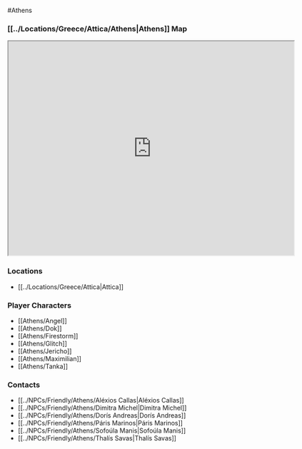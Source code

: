 #Athens 
### [[../Locations/Greece/Attica/Athens|Athens]] Map
<iframe src="https://www.google.com/maps/d/embed?mid=1_B1dng4BtmMRGCU7dTceYN2R-2nFJNg&ehbc=2E312F" width="640" height="480"></iframe>

### Locations
- [[../Locations/Greece/Attica|Attica]]
### Player Characters
- [[Athens/Angel]]
- [[Athens/Dok]]
- [[Athens/Firestorm]]
- [[Athens/Glitch]]
- [[Athens/Jericho]]
- [[Athens/Maximilian]]
- [[Athens/Tanka]]
### Contacts

- [[../NPCs/Friendly/Athens/Aléxios Callas|Aléxios Callas]]
- [[../NPCs/Friendly/Athens/Dimitra Michel|Dimitra Michel]]
- [[../NPCs/Friendly/Athens/Dorís Andreas|Dorís Andreas]]
- [[../NPCs/Friendly/Athens/Páris Marinos|Páris Marinos]]
- [[../NPCs/Friendly/Athens/Sofoúla Manis|Sofoúla Manis]]
- [[../NPCs/Friendly/Athens/Thalís Savas|Thalís Savas]]